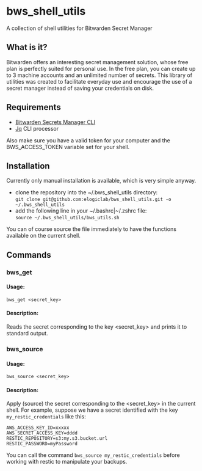 # bws_shell_utils
A collection of shell utilities for Bitwarden Secret Manager

## What is it?
Bitwarden offers an interesting secret management solution, whose free plan is perfectly suited for personal use. In the free plan, you can create up to 3 machine accounts and an unlimited number of secrets.
This library of utilities was created to facilitate everyday use and encourage the use of a secret manager instead of saving your credentials on disk.


## Requirements

* [Bitwarden Secrets Manager CLI](https://github.com/bitwarden/sdk/releases)
* [Jq](https://jqlang.github.io/jq/) CLI processor

Also make sure you have a valid token for your computer and the BWS_ACCESS_TOKEN variable set for your shell.

## Installation
Currently only manual installation is available, which is very simple anyway.
* clone the repository into the ~/.bws_shell_utils directory:   
`git clone git@github.com:elogiclab/bws_shell_utils.git -o ~/.bws_shell_utils`
* add the following line in your ~/.bashrc|~/.zshrc file:   
`source ~/.bws_shell_utils/bws_utils.sh`

You can of course source the file immediately to have the functions available on the current shell.

## Commands
### bws_get
#### Usage:
```
bws_get <secret_key>
```
#### Description:
Reads the secret corresponding to the key <secret_key> and prints it to standard output.

### bws_source
#### Usage:
```
bws_source <secret_key>
```
#### Description:
Apply (source) the secret corresponding to the <secret_key> in the current shell. For example, suppose we have a secret identified with the key `my_restic_credentials` like this:
```
AWS_ACCESS_KEY_ID=xxxxx
AWS_SECRET_ACCESS_KEY=dddd
RESTIC_REPOSITORY=s3:my.s3.bucket.url
RESTIC_PASSWORD=myPassword
```
You can call the command `bws_source my_restic_credentials` before working with restic to manipulate your backups.

